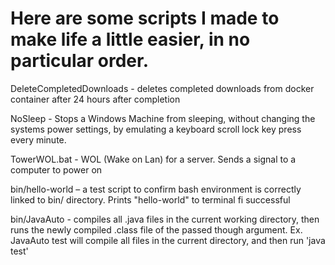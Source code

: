# Here are some scripts I made to make life a little easier, in no particular order.

DeleteCompletedDownloads - deletes completed downloads from docker container after 24 hours after completion

NoSleep - Stops a Windows Machine from sleeping, without changing the systems power settings, by emulating a keyboard scroll lock key press every minute.

TowerWOL.bat - WOL  (Wake on Lan) for a server. Sends a signal to a computer to power on

bin/hello-world – a test script to confirm bash environment is correctly linked to bin/ directory.
Prints "hello-world" to terminal fi successful
  
bin/JavaAuto -  compiles all .java files in the current working directory, then runs the newly compiled .class file of the passed though argument. 
      Ex. JavaAuto test
      will compile all files in the current directory, and then run 'java test'
